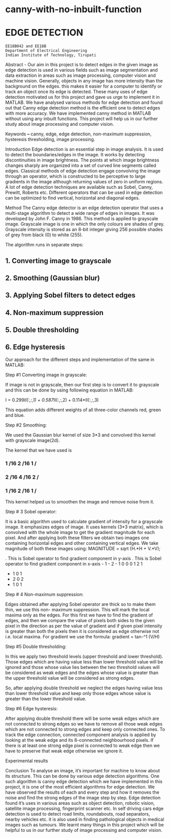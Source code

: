 # canny-with-no-inbuilt-function
# EDGE DETECTION

```
EE18B042 and EE18B
Department of Electrical Engineering
Indian Institute of Technology, Tirupati
```
Abstract - Our aim in this project is to detect edges in the given image as edge
detection is used in various fields such as image segmentation and data extraction in areas
such as image processing, computer vision and machine vision. Generally, objects in any
image has more intensity than the background on the edges. this makes it easier for a
computer to identify or track an object once its edge is detected. These many uses of edge
detection motivated us for this project and gave us urge to implement it in MATLAB. We
have analysed various methods for edge detection and found out that Canny edge
detection method is the efficient one to detect edges with more accuracy. We have
implemented canny method in MATLAB without using any inbuilt functions. This
project will help us in our further study about image processing and computer vision.

Keywords **_–_** canny, edge, edge detection, non-maximum suppression, hysteresis
thresholding, image processing.

Introduction
Edge detection is an essential step in image analysis. It is used to detect the boundaries/edges
in the image. It works by detecting discontinuities in image brightness. The points at which
image brightness changes sharply are organized into a set of curved line segments called edges.
Classical methods of edge detection engage convolving the image through an operator, which
is constructed to be perceptive to large gradients in the image although returning values of zero
in uniform regions. A lot of edge detection techniques are available such as Sobel, Canny,
Prewitt, Roberts etc. Different operators that can be used in edge detection can be optimized to
find vertical, horizontal and diagonal edges.

Method
The Canny edge detector is an edge detection operator that uses a multi-stage algorithm to
detect a wide range of edges in images. It was developed by John F. Canny in 1986. This
method is applied to grayscale image. Grayscale image is one in which the only colours are
shades of grey. Grayscale intensity is stored as an 8-bit integer giving 256 possible shades of
grey from black (0) to white (255).

The algorithm runs in separate steps:

## 1. Converting image to grayscale

## 2. Smoothing (Gaussian blur)

## 3. Applying Sobel filters to detect edges

## 4. Non-maximum suppression

## 5. Double thresholding

## 6. Edge hysteresis


Our approach for the different steps and implementation of the same in MATLAB:

Step #1 Converting image in grayscale:

If image is not in grayscale, then our first step is to convert it to grayscale and this can be done
by using following equation in MATLAB:

I = 0.299*II(:,:,1) + 0.587*II(:,:,2) + 0.114*II(:,:,3)

This equation adds different weights of all three-color channels red, green and blue.

Step #2 Smoothing:

We used the Gaussian blur kernel of size 3*3 and convolved this kernel with grayscale
image(2d).

The kernel that we have used is

### 1 /16 2 /16 1 /

### 2 /16 4 /16 2 /

### 1 /16 2 /16 1 /

This kernel helped us to smoothen the image and remove noise from it.

Step # 3 Sobel operator:

It is a basic algorithm used to calculate gradient of intensity for a grayscale image. It
emphasizes edges of image. It uses kernels (3*3 matrix), which is convolved with the whole
image to get the gradient magnitude for each pixel. And after applying both these filters we
obtain two images one containing horizontal edges and other containing vertical edges. We
take magnitude of both these images using: MAGNITUDE = sqrt (H.*H + V.*V);

. This is Sobel operator to find gradient component in y-axis
. This is Sobel operator to find gradient component in x-axis
    - 1 - 2 - 1
       0 0 0
       1 2 1
- 1 0 1
- 2 0 2
- 1 0 1


Step # 4 Non-maximum suppression:

Edges obtained after applying Sobel operator are thick so to make them thin, we use this non-
maximum suppression. This will mark the local maxima only as the edges. For this first we
have to find the gradient of edges, and then we compare the value of pixels both sides to the
given pixel in the direction as per the value of gradient and if given pixel intensity is greater
than both the pixels then it is considered as edge otherwise not i.e. local maxima. For gradient
we use the formula: gradient = tan-^1 (V/H)

Step #5 Double thresholding:

In this we apply two threshold levels (upper threshold and lower threshold). Those edges which
are having value less than lower threshold value will be ignored and those whose value lies
between the two threshold values will be considered as weak edges and the edges whose value
is greater than the upper threshold value will be considered as strong edges.

So, after applying double threshold we neglect the edges having value less than lower threshold
value and keep only those edges whose value is greater than the lower threshold value.

Step #6 Edge hysteresis:

After applying double threshold there will be some weak edges which are not connected to
strong edges so we have to remove all those weak edges which are not connected to strong
edges and keep only connected ones. To track the edge connection, connected component
analysis is applied by looking at the weak edge and its 8-connected neighbourhood pixels. If
there is at least one strong edge pixel is connected to weak edge then we have to preserve that
weak edge otherwise we ignore it.

Experimental results


Conclusion
To analyse an image, it’s important for machine to know about its structure. This can be done
by various edge detection algorithms. One such algorithm is canny edge detection which we
have implemented in this project, it is one of the most efficient algorithms for edge detection.
We have observed the results of each and every step and how it removes the noise and find the
strong edges of the image step by step. Edge detection found it’s uses in various areas such as
object detection, robotic vision, satellite image processing, fingerprint scanner etc. In self
driving cars edge detection is used to detect road limits, roundabouts, road separators, nearby
vehicles etc. it is also used in finding pathological objects in medical images such as tumours.
We learnt many things in this project which will be helpful to us in our further study of image
processing and computer vision.


